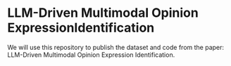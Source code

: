 # LLM-Driven Multimodal Opinion ExpressionIdentification
We will use this repository to publish the dataset and code from the paper: LLM-Driven Multimodal Opinion Expression Identification.
